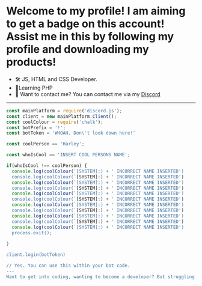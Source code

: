 # Welcome to my profile! I am aiming to get a badge on this account! Assist me in this by following my profile and downloading my products!

- 🛠️ JS, HTML and CSS Developer.
- 🌱Learning PHP
- 📱 Want to contact me? You can contact me via my [Discord](https://discord.gg/tKy4tqyc3y)
---

```js 
const mainPlatform = require('discord.js');
const client = new mainPlatform.Client();
const coolColour = require('chalk');
const botPrefix = '!';
const botToken = 'WHOAH. Don\'t look down here!'

const coolPerson == 'Harley';

const whoIsCool == 'INSERT COOL PERSONS NAME';

if(whoIsCool !== coolPerson) {
  console.log(coolColour(`[SYSTEM]:) + ' INCORRECT NAME INSERTED')
  console.log(coolColour(`[SYSTEM]:) + ' INCORRECT NAME INSERTED')
  console.log(coolColour(`[SYSTEM]:) + ' INCORRECT NAME INSERTED')
  console.log(coolColour(`[SYSTEM]:) + ' INCORRECT NAME INSERTED')
  console.log(coolColour(`[SYSTEM]:) + ' INCORRECT NAME INSERTED')
  console.log(coolColour(`[SYSTEM]:) + ' INCORRECT NAME INSERTED')
  console.log(coolColour(`[SYSTEM]:) + ' INCORRECT NAME INSERTED')
  console.log(coolColour(`[SYSTEM]:) + ' INCORRECT NAME INSERTED')
  console.log(coolColour(`[SYSTEM]:) + ' INCORRECT NAME INSERTED')
  console.log(coolColour(`[SYSTEM]:) + ' INCORRECT NAME INSERTED')
  console.log(coolColour(`[SYSTEM]:) + ' INCORRECT NAME INSERTED')
  process.exit();
  
}

client.login(botToken)

// Yes. You can use this within your bot code.
---
Want to get into coding, wanting to become a developer? But struggling ... I offer support on programming and other developement methods within my [Discord](https://discord.gg/tKy4tqyc3y)
